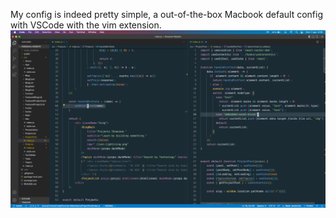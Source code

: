 My config is indeed pretty simple, a out-of-the-box Macbook default config with VSCode with the vim extension.
![](screenshot.png)
